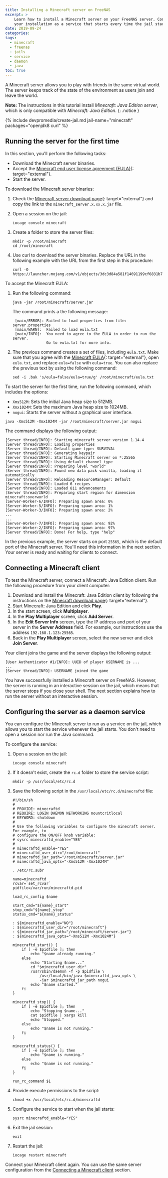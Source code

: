 ```yaml
---
title: Installing a Minecraft server on FreeNAS
excerpt: >
    Learn how to install a Minecraft server on your FreeNAS server. Configure
    your installation as a service that starts every time the jail starts.
date: 2019-09-24
categories:
tags:
  - minecraft
  - freenas
  - jails
  - service
  - daemon
  - java
toc: true
---
```


A Minecraft server allows you to play with friends in the same virtual world.
The server keeps track of the state of the environment as users join and leave
the world.


**Note:** The instructions in this tutorial install _Minecraft: Java Edition
server_, which is only compatible with _Minecraft: Java Edition_.
{: .notice }

{% include devpromedia/create-jail.md
   jail-name="minecraft"
   packages="openjdk8 curl" %}

## Running the server for the first time

In this section, you'll perform the following tasks:

* Download the Minecraft server binaries.
* Accept the [Minecraft end user license agreement (EULA)][5]{: target="external"}.
* Start the server.

To download the Minecraft server binaries:

1. Check the [Minecraft server download page][4]{: target="external"} and copy
   the link to the `minecraft_server.x.xx.x.jar` file.

1. Open a session on the jail:
   ```shell
   iocage console minecraft
   ```
1. Create a folder to store the server files:
   ```shell
   mkdir -p /root/minecraft
   cd /root/minecraft
   ```
1. Use curl to download the server binaries. Replace the URL in the following
   example with the URL from the first step in this procedure:
   ```shell
   curl -O https://launcher.mojang.com/v1/objects/3dc3d84a581f14691199cf6831b71ed1296a9fdf/server.jar
   ```

To accept the Minecraft EULA:

1. Run the following command:
   ```shell
   java -jar /root/minecraft/server.jar
   ```
   The command prints a the following message:
   ```
    [main/ERROR]: Failed to load properties from file: server.properties
    [main/WARN]:  Failed to load eula.txt
    [main/INFO]:  You need to agree to the EULA in order to run the server.
                  Go to eula.txt for more info.
   ```
1. The previous command creates a set of files, including `eula.txt`. Make sure
   that you agree with the [Minecraft EULA][4]{: target="external"}, open
   `eula.txt`, and replace `eula=false` with `eula=true`. You can also replace
   the previous text by using the following command:
   ```shell
   sed -i .bak 's/eula=false/eula=true/g' /root/minecraft/eula.txt
   ```

To start the server for the first time, run the following command, which
includes the options:

* `Xms512M`: Sets the initial Java heap size to 512MB.
* `Xmx1024M`: Sets the maximum Java heap size to 1024MB.
* `nogui`: Starts the server without a graphical user interface.

```shell
java -Xms512M -Xmx1024M -jar /root/minecraft/server.jar nogui
```

The command displays the following output:
```
[Server thread/INFO]: Starting minecraft server version 1.14.4
[Server thread/INFO]: Loading properties
[Server thread/INFO]: Default game type: SURVIVAL
[Server thread/INFO]: Generating keypair
[Server thread/INFO]: Starting Minecraft server on *:25565
[Server thread/INFO]: Using default channel type
[Server thread/INFO]: Preparing level "world"
[Server thread/INFO]: Found new data pack vanilla, loading it automatically
[Server thread/INFO]: Reloading ResourceManager: Default
[Server thread/INFO]: Loaded 6 recipes
[Server thread/INFO]: Loaded 811 advancements
[Server thread/INFO]: Preparing start region for dimension minecraft:overworld
[Server-Worker-6/INFO]: Preparing spawn area: 0%
[Server-Worker-5/INFO]: Preparing spawn area: 1%
[Server-Worker-3/INFO]: Preparing spawn area: 2%
...
...
[Server-Worker-7/INFO]: Preparing spawn area: 92%
[Server-Worker-2/INFO]: Preparing spawn area: 97%
[Server thread/INFO]: Done! For help, type "help"
```

In the previous example, the server starts on port `25565`, which is the default
port of the Minecraft server. You'll need this information in the next section.
Your server is ready and waiting for clients to connect.

## Connecting a Minecraft client

To test the Minecraft server, connect a Minecraft: Java Edition client. Run the
following procedure from your client computer:

1. Download and install the Minecraft: Java Edition client by following the
   instructions on the [Minecraft download page][6]{: target="external"}.
1. Start Minecraft: Java Edition and click **Play**.
1. In the start screen, click **Multiplayer**.
1. In the **Play Multiplayer** screen, click **Add Server**.
1. In the **Edit Server Info** screen, type the IP address and port of your
   server in the **Server Address** field. For example, our instructions use the
   address `192.168.1.123:25565`.
1. Back in the **Play Multiplayer** screen, select the new server and click
   **Join Server**.

Your client joins the game and the server displays the following output:

```
[User Authenticator #1/INFO]: UUID of player USERNAME is ...
...
[Server thread/INFO]: USERNAME joined the game
```

You have successfully installed a Minecraft server on FreeNAS. However, the
server is running in an interactive session on the jail, which means that the
server stops if you close your shell. The next section explains how to run the
server without an interactive session.

## Configuring the server as a daemon service

You can configure the Minecraft server to run as a service on the jail, which
allows you to start the service whenever the jail starts. You don't need to open
a session nor run the Java command.

To configure the service:

1. Open a session on the jail:
   ```shell
   iocage console minecraft
   ```
1. If it doesn't exist, create the `rc.d` folder to store the service script:
   ```shell
   mkdir -p /usr/local/etc/rc.d
   ```
1. Save the following script in the `/usr/local/etc/rc.d/minecraftd` file:
   ```shell
   #!/bin/sh
   #
   # PROVIDE: minecraftd
   # REQUIRE: LOGIN DAEMON NETWORKING mountcritlocal
   # KEYWORD: shutdown
   #
   # Use the following variables to configure the minecraft server. For example, to
   # configure the ON/OFF knob variable:
   # sysrc minecraftd_enable="YES"
   #
   # minecraftd_enable="YES"
   # minecraftd_user_dir="/root/minecraft"
   # minecraftd_jar_path="/root/minecraft/server.jar"
   # minecraftd_java_opts="-Xms512M -Xmx1024M"

   . /etc/rc.subr

   name=minecraftd
   rcvar=`set_rcvar`
   pidfile=/var/run/minecraftd.pid

   load_rc_config $name

   start_cmd="${name}_start"
   stop_cmd="${name}_stop"
   status_cmd="${name}_status"

   : ${minecraftd_enable="NO"}
   : ${minecraftd_user_dir="/root/minecraft"}
   : ${minecraftd_jar_path="/root/minecraft/server.jar"}
   : ${minecraftd_java_opts="-Xms512M -Xmx1024M"}

   minecraftd_start() {
       if [ -e $pidfile ]; then
           echo "$name already running."
       else
           echo "Starting $name..."
           cd "$minecraftd_user_dir"
           /usr/sbin/daemon -f -p $pidfile \
               /usr/local/bin/java $minecraftd_java_opts \
               -jar $minecraftd_jar_path nogui
           echo "$name started."
       fi
   }

   minecraftd_stop() {
       if [ -e $pidfile ]; then
           echo "Stopping $name..."
           cat $pidfile | xargs kill
           echo "Stopped."
       else
           echo "$name is not running."
       fi
   }

   minecraftd_status() {
       if [ -e $pidfile ]; then
           echo "$name is running."
       else
           echo "$name is not running."
       fi
   }

   run_rc_command $1
   ```
1. Provide execute permissions to the script:
   ```shell
   chmod +x /usr/local/etc/rc.d/minecraftd
   ```
1. Configure the service to start when the jail starts:
   ```shell
   sysrc minecraftd_enable="YES"
   ```
1. Exit the jail session:
   ```shell
   exit
   ```
1. Restart the jail:
   ```shell
   iocage restart minecraft
   ```

Connect your Minecraft client again. You can use the same server configuration
from the [Connecting a Minecraft client](#connecting-a-minecraft-client)
section.


[0]: https://www.ixsystems.com/documentation/freenas/11.2-U4.1/shell.html
[1]: https://iocage.readthedocs.io/en/latest/
[2]: /self-hosted-architecture/#version-control-system
[3]: /self-hosted-architecture/#application-server
[4]: https://www.minecraft.net/download/server/
[5]: https://account.mojang.com/documents/minecraft_eula
[6]: https://www.minecraft.net/download/
[10]: https://en.wikipedia.org/wiki/Classless_Inter-Domain_Routing
